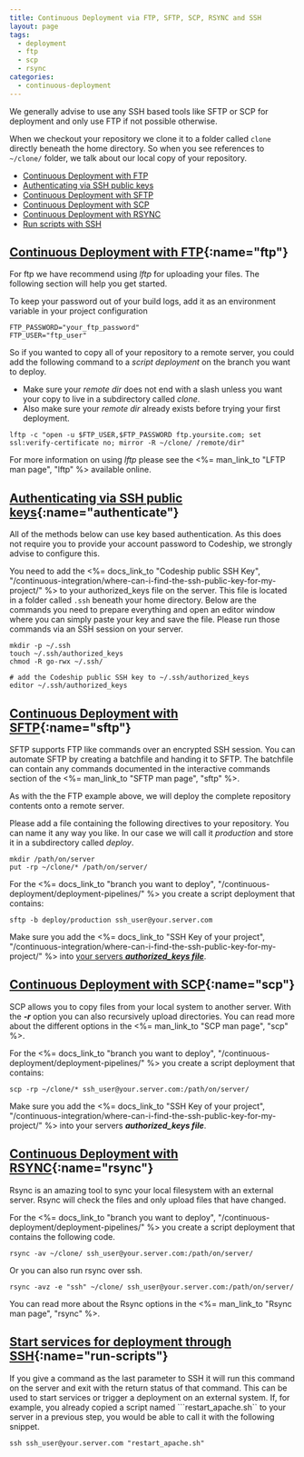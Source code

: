 ```yaml
---
title: Continuous Deployment via FTP, SFTP, SCP, RSYNC and SSH
layout: page
tags:
  - deployment
  - ftp
  - scp
  - rsync
categories:
  - continuous-deployment
---
```

We generally advise to use any SSH based tools like SFTP or SCP for deployment and only use FTP if not possible otherwise.

When we checkout your repository we clone it to a folder called ```clone``` directly beneath the home directory. So when you see references to ```~/clone/``` folder, we talk about our local copy of your repository.


+ [Continuous Deployment with FTP](#ftp)
+ [Authenticating via SSH public keys](#authenticate)
+ [Continuous Deployment with SFTP](#sftp)
+ [Continuous Deployment with SCP](#scp)
+ [Continuous Deployment with RSYNC](#rsync)
+ [Run scripts with SSH](#run-scripts)

## [Continuous Deployment with FTP](#ftp){:name="ftp"}

For ftp we have recommend using _lftp_ for uploading your files. The following section will help you get started.

To keep your password out of your build logs, add it as an environment variable in your project configuration

~~~shell
FTP_PASSWORD="your_ftp_password"
FTP_USER="ftp_user"
~~~

So if you wanted to copy all of your repository to a remote server, you could add the following command to a _script deployment_ on the branch you want to deploy.

* Make sure your _remote dir_ does not end with a slash unless you want your copy to live in a subdirectory called _clone_.
* Also make sure your _remote dir_ already exists before trying your first deployment.

~~~shell
lftp -c "open -u $FTP_USER,$FTP_PASSWORD ftp.yoursite.com; set ssl:verify-certificate no; mirror -R ~/clone/ /remote/dir"
~~~

For more information on using _lftp_ please see the <%= man_link_to "LFTP man page", "lftp" %> available online.

## [Authenticating via SSH public keys](#authenticate){:name="authenticate"}

All of the methods below can use key based authentication. As this does not require you to provide your account password to Codeship, we strongly advise to configure this.

You need to add the <%= docs_link_to "Codeship public SSH Key", "/continuous-integration/where-can-i-find-the-ssh-public-key-for-my-project/" %> to your authorized_keys file on the server. This file is located in a folder called ```.ssh``` beneath your home directory. Below are the commands you need to prepare everything and open an editor window where you can simply paste your key and save the file. Please run those commands via an SSH session on your server.

~~~shell
mkdir -p ~/.ssh
touch ~/.ssh/authorized_keys
chmod -R go-rwx ~/.ssh/

# add the Codeship public SSH key to ~/.ssh/authorized_keys
editor ~/.ssh/authorized_keys
~~~

## [Continuous Deployment with SFTP](#sftp){:name="sftp"}

SFTP supports FTP like commands over an encrypted SSH session. You can automate SFTP by creating a batchfile and handing it to SFTP. The batchfile can contain any commands documented in the interactive commands section of the <%= man_link_to "SFTP man page", "sftp" %>.

As with the the FTP example above, we will deploy the complete repository contents onto a remote server.

Please add a file containing the following directives to your repository. You can name it any way you like. In our case we will call it _production_ and store it in a subdirectory called _deploy_.

~~~ftp
mkdir /path/on/server
put -rp ~/clone/* /path/on/server/
~~~

For the <%= docs_link_to "branch you want to deploy", "/continuous-deployment/deployment-pipelines/" %> you create a script deployment that contains:

~~~shell
sftp -b deploy/production ssh_user@your.server.com
~~~

Make sure you add the <%= docs_link_to "SSH Key of your project", "/continuous-integration/where-can-i-find-the-ssh-public-key-for-my-project/" %>
into [your servers ***authorized_keys file***](#authenticate).

## [Continuous Deployment with SCP](#scp){:name="scp"}

SCP allows you to copy files from your local system to another server. With the ***-r*** option
you can also recursively upload directories. You can read more about the different options
in the <%= man_link_to "SCP man page", "scp" %>.

For the <%= docs_link_to "branch you want to deploy", "/continuous-deployment/deployment-pipelines/" %> you create a script deployment that contains:

~~~shell
scp -rp ~/clone/* ssh_user@your.server.com:/path/on/server/
~~~

Make sure you add the <%= docs_link_to "SSH Key of your project", "/continuous-integration/where-can-i-find-the-ssh-public-key-for-my-project/" %>
into your servers ***authorized_keys file***.

## [Continuous Deployment with RSYNC](#rsync){:name="rsync"}

Rsync is an amazing tool to sync your local filesystem with an external server. Rsync
will check the files and only upload files that have changed.

For the <%= docs_link_to "branch you want to deploy", "/continuous-deployment/deployment-pipelines/" %> you create a script deployment that contains the following code.

~~~shell
rsync -av ~/clone/ ssh_user@your.server.com:/path/on/server/
~~~

Or you can also run rsync over ssh.

~~~shell
rsync -avz -e "ssh" ~/clone/ ssh_user@your.server.com:/path/on/server/
~~~

You can read more about the Rsync options in the <%= man_link_to "Rsync man page", "rsync" %>.

## [Start services for deployment through SSH](#run-scripts){:name="run-scripts"}

If you give a command as the last parameter to SSH it will run this command on the server and exit with the return status of that command. This can be used to start services or trigger a deployment on an external system. If, for example, you already copied a script named ```restart_apache.sh`` to your server in a previous step, you would be able to call it with the following snippet.

~~~shell
ssh ssh_user@your.server.com "restart_apache.sh"
~~~

